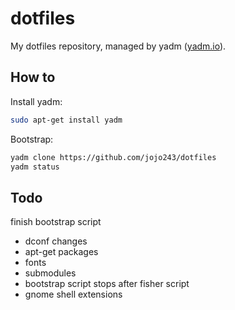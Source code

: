 # dotfiles

My dotfiles repository, managed by yadm ([yadm.io](https://yadm.io/)).

## How to

Install yadm:

```bash
sudo apt-get install yadm
```

Bootstrap:

```bash
yadm clone https://github.com/jojo243/dotfiles
yadm status
```

## Todo

finish bootstrap script

- dconf changes
- apt-get packages
- fonts
- submodules
- bootstrap script stops after fisher script
- gnome shell extensions
